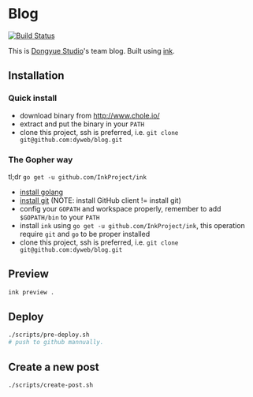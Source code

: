 # Blog

[![Build Status](https://travis-ci.org/dyweb/blog.svg)](https://travis-ci.org/dyweb/blog)

This is [Dongyue Studio](http://www.dongyueweb.com)'s team blog.
Built using [ink](https://github.com/InkProject/ink).

## Installation

### Quick install

- download binary from http://www.chole.io/
- extract and put the binary in your `PATH`
- clone this project, ssh is preferred, i.e. `git clone git@github.com:dyweb/blog.git`

### The Gopher way

tl;dr `go get -u github.com/InkProject/ink`

- [install golang](https://golang.org/doc/install)
- [install git](https://git-scm.com/book/en/v2/Getting-Started-Installing-Git) (NOTE: install GitHub client != install git)
- config your `GOPATH` and workspace properly, remember to add `$GOPATH/bin` to your `PATH`
- install `ink` using `go get -u github.com/InkProject/ink`, this operation require `git` and `go` to be proper installed
- clone this project, ssh is preferred, i.e. `git clone git@github.com:dyweb/blog.git`

## Preview

```bash
ink preview .
```

## Deploy

```bash
./scripts/pre-deploy.sh
# push to github mannually.
```

## Create a new post

```bash
./scripts/create-post.sh
```
